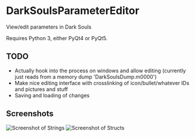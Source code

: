 # DarkSoulsParameterEditor
View/edit parameters in Dark Souls

Requires Python 3, either PyQt4 or PyQt5.

## TODO
* Actually hook into the process on windows and allow editing (currently just reads from a memory dump 'DarkSoulsDump.m0000')
* Make nice editing interface with crosslinking of icon/bullet/whatever IDs and pictures and stuff
* Saving and loading of changes

## Screenshots
![Screenshot of Strings](https://www.dropbox.com/s/hlyxqqprm9qejhr/DSPEstr.png?raw=1)
![Screenshot of Structs](https://www.dropbox.com/s/wmsc9y3tvgqya9f/DSPEst.png?raw=1)
